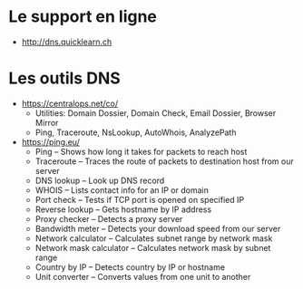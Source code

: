 # Le support en ligne
* http://dns.quicklearn.ch

# Les outils DNS
* https://centralops.net/co/
  * Utilities: Domain Dossier, Domain Check, Email Dossier, Browser Mirror
  * Ping, Traceroute, NsLookup, AutoWhois, AnalyzePath
* https://ping.eu/
  * Ping – Shows how long it takes for packets to reach host
  * Traceroute – Traces the route of packets to destination host from our server
  * DNS lookup – Look up DNS record
  * WHOIS – Lists contact info for an IP or domain
  * Port check – Tests if TCP port is opened on specified IP
  * Reverse lookup – Gets hostname by IP address
  * Proxy checker – Detects a proxy server
  * Bandwidth meter – Detects your download speed from our server
  * Network calculator – Calculates subnet range by network mask
  * Network mask calculator – Calculates network mask by subnet range
  * Country by IP – Detects country by IP or hostname
  * Unit converter – Converts values from one unit to another
